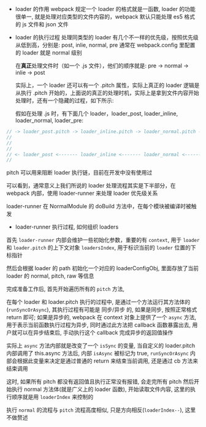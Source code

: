 - loader 的作用
  webpack 规定一个 loader 的格式就是一函数, loader 的功能很单一, 就是处理对应类型的文件内容的，webpack 默认只能处理 es5 格式的 js 文件和 json 文件

- loader 的执行过程
  处理同类型的 loader 有几个不一样的优先级，按照优先级从低到高，分别是: post, inlie, normal, pre
  通常在 webpack.config 里配置的 loader 就是 normal 级别

  在**真正**处理文件时（如一个 .js 文件），他们的顺序就是: pre -> normal -> inlie -> post

  实际上，一个 loader 还可以有一个 .pitch 属性，实际上真正的 loader 逻辑是从执行 .pitch 开始的，上面说的真正的处理时机，实际上是拿到文件内容开始处理时，还有一个隐藏的过程，如下所示:

  假如在处理 .js 时，有下面几个 loader，loader_post, loader_inline, loader_normal, loader_pre:

```js
// -> loader_post.pitch -> loader_inline.pitch -> loader_normal.pitch -> loader_pre.pitch -->
//                                                                                           |
//                                                                                          file
//                                                                                           |
// <- loader_post <------- loader_inline <------- loader_normal <------- loader_pre <-------
//
```

pitch 可以用来阻断 loader 执行链，目前在开发中没有使用过

可以看到，通常意义上我们所说的 loader 处理流程其实是下半部分，在 webpack 内部，使用 loader-runner 来处理 loader 优先级关系

loader-runner 在 NormalModule 的 doBuild 方法中，在每个模块被编译时被触发

- loader-runner 执行过程, 如何组织 loaders

首先 `loader-runner` 内部会维护一些初始化参数，重要的有
`context`, 用于 `loader` 和 `loader.pitch` 的上下文对象
`loadersIndex`, 用于标识当前的 `loader` 位置的下标指针

然后会根据 loader 的 path 初始化一个对应的 loaderConfigObj, 里面存放了当前 loader 的 normal, pitch, raw 等信息

完成准备工作后, 首先开始遍历所有的 `pitch` 方法,

在每个 loader 和 loader.pitch 执行的过程中, 是通过一个方法运行其方法体的(`runSyncOrAsync`), 其执行过程有可能是 同步/异步 的, 如果是同步, 按照正常格式 return 即可; 如果是异步的, webpack 在 context 对象上提供了一个 `async` 方法, 用于表示当前函数执行过程为异步, 同时通过此方法把 callback 函数暴露出去, 用户就可以在异步结束后, 手动执行这个 callback 完成异步的返回值操作

实际上 `async` 方法内部就是改变了一个 `isSync` 的变量, 当自定义的 loader.pitch 内部调用了 this.async 方法后, 内部 `isAsync` 被标记为 true, `runSyncOrAsync` 内部会根据此变量来决定是通过普通的 return 来结束当前调用, 还是通过 cb 方法来结束调用

这时, 如果所有 pitch 都没有返回值且执行正常没有报错, 会走完所有 pitch 然后开始执行 normal 方法体(就是广义上的 loader 函数), 开始读取文件内容, 这里的执行顺序就是用 `loaderIndex` 来控制的

执行 `normal` 的流程与 `pitch` 流程高度相似, 只是方向相反(`loaderIndex--`), 这里不做赘述

